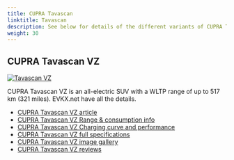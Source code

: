 ```yaml
---
title: CUPRA Tavascan
linktitle: Tavascan
description: See below for details of the different variants of CUPRA Tavascan
weight: 30
---
```

## CUPRA Tavascan VZ

[![Tavascan VZ](https://media.evkx.net/multimedia/models/cupra/tavascan/tavascan_vz/main_1_st.JPG)](/models/cupra/tavascan/tavascan_vz/)

CUPRA Tavascan VZ is an all-electric SUV with a WLTP range of up to 517 km (321 miles). EVKX.net have all the details. 

- [CUPRA Tavascan VZ article](/models/cupra/tavascan/tavascan_vz/)
- [CUPRA Tavascan VZ Range & consumption info](/models/cupra/tavascan/tavascan_vz//rangeandconsumption)
- [CUPRA Tavascan VZ Charging curve and performance](/models/cupra/tavascan/tavascan_vz//chargingcurve)
- [CUPRA Tavascan VZ full specifications](/models/cupra/tavascan/tavascan_vz//specifications)
- [CUPRA Tavascan VZ image gallery](/models/cupra/tavascan/tavascan_vz//gallery)
- [CUPRA Tavascan VZ reviews](/models/cupra/tavascan/tavascan_vz//reviews)

